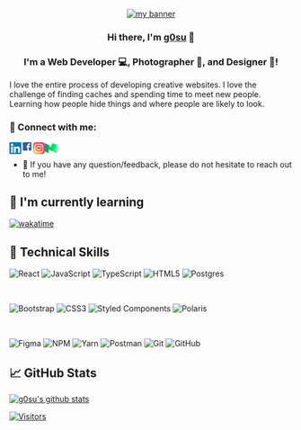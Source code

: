 <p align="center">
  <a href="https://g0su12.github.io/portfolio/" target="_blank" rel="noreferrer"><img width="250" src="https://codingcat.codes/wp-content/uploads/2017/08/l1-1.png" alt="my banner"></a>
</p>

<h3 align="center">
Hi there, I'm <a href="https://g0su12.github.io/portfolio/" target="_blank" rel="noreferrer">g0su</a> 👋
</h3>

<h3 align="center">
I'm a Web Developer 💻, Photographer 📸, and Designer 🎨!
</h3> 

I love the entire process of developing creative websites. I love the challenge of finding caches and spending time to meet new people. Learning how people hide things and where people are likely to look.

### 🤝 Connect with me:

<a href="https://www.linkedin.com/in/g0su12/"><img align="left" src="https://raw.githubusercontent.com/g0su12/g0su12/main/images/linkedin.svg" alt="g0su | LinkedIn" width="21px"/></a>
<a href="https://www.facebook.com/g0su12/"><img align="left" src="https://raw.githubusercontent.com/g0su12/g0su12/main/images/facebook.png" alt="g0su | Facebook" width="21px"/></a>
<a href="https://instagram.com/ngquag.huy"><img align="left" src="https://raw.githubusercontent.com/g0su12/g0su12/main/images/instagram.svg" alt="g0su | Instagram" width="21px"/></a>
<a href="https://g0su12.medium.com/"><img align="left" src="https://raw.githubusercontent.com/g0su12/g0su12/main/images/medium.svg" alt="g0su12 | Medium" width="21px"/></a>
</br>

- 💬 If you have any question/feedback, please do not hesitate to reach out to me!

## 🌱 I'm currently learning
[![wakatime](https://wakatime.com/badge/user/774aefd6-6847-4b01-b7b3-2483483c9180.svg)](https://wakatime.com/@774aefd6-6847-4b01-b7b3-2483483c9180)
## 💼 Technical Skills

![React](https://img.shields.io/badge/react-%2320232a.svg?style=for-the-badge&logo=react&logoColor=%2361DAFB)
![JavaScript](https://img.shields.io/badge/javascript-%23323330.svg?style=for-the-badge&logo=javascript&logoColor=%23F7DF1E)
![TypeScript](https://img.shields.io/badge/typescript-%23007ACC.svg?style=for-the-badge&logo=typescript&logoColor=white)
![HTML5](https://img.shields.io/badge/html5-%23E34F26.svg?style=for-the-badge&logo=html5&logoColor=white)
![Postgres](https://img.shields.io/badge/postgres-%23316192.svg?style=for-the-badge&logo=postgresql&logoColor=white)

</br>

![Bootstrap](https://img.shields.io/badge/bootstrap-%23563D7C.svg?style=for-the-badge&logo=bootstrap&logoColor=white)
![CSS3](https://img.shields.io/badge/css3-%231572B6.svg?style=for-the-badge&logo=css3&logoColor=white)
![Styled Components](https://img.shields.io/badge/styled--components-DB7093?style=for-the-badge&logo=styled-components&logoColor=white)
![Polaris](https://img.shields.io/badge/MUI-%230081CB.svg?style=for-the-badge&logo=mui&logoColor=white)

</br>

![Figma](https://img.shields.io/badge/figma-%23F24E1E.svg?style=for-the-badge&logo=figma&logoColor=white)
![NPM](https://img.shields.io/badge/NPM-%23000000.svg?style=for-the-badge&logo=npm&logoColor=white)
![Yarn](https://img.shields.io/badge/yarn-%232C8EBB.svg?style=for-the-badge&logo=yarn&logoColor=white)
![Postman](https://img.shields.io/badge/Postman-FF6C37?style=for-the-badge&logo=postman&logoColor=white)
![Git](https://img.shields.io/badge/git-%23F05033.svg?style=for-the-badge&logo=git&logoColor=white)
![GitHub](https://img.shields.io/badge/github-%23121011.svg?style=for-the-badge&logo=github&logoColor=white)

## 📈 GitHub Stats 

[![g0su's github stats](https://github-readme-stats.vercel.app/api?username=g0su12)](https://github.com/g0su12)

[![Visitors](https://visitor-badge.glitch.me/badge?page_id=g0su12.g0su12)](https://g0su12.github.io/portfolio/)
